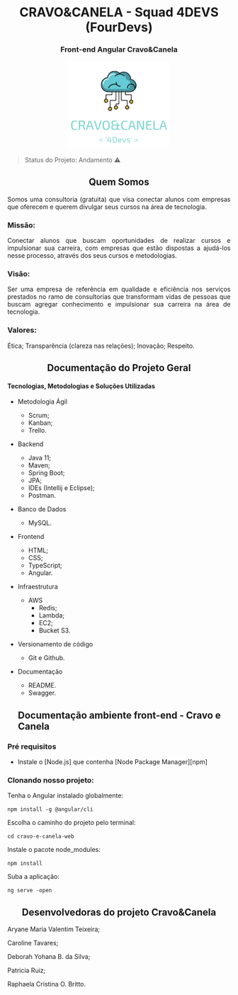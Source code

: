 <h1 align="center"> CRAVO&CANELA - Squad 4DEVS (FourDevs) </h1>
<h3 align="center"> Front-end Angular Cravo&Canela </h3>
<p align="center">
<img src="/readme/logocravo.png" width=225 alt="Logo Cravo&Canela"/>
</p>

> Status do Projeto: Andamento :warning:

<h2 align="center" > Quem Somos </h2>
<p align="justify">Somos uma consultoria (gratuita) que visa conectar alunos com empresas que oferecem e querem divulgar seus cursos na área de tecnologia.</p>

<h3>Missão: </h3>
<p align="justify">Conectar alunos que buscam oportunidades de realizar cursos e impulsionar sua carreira, com empresas que estão dispostas a ajudá-los nesse processo,  através dos seus cursos e metodologias. </p>

<h3>Visão: </h3>
<p align="justify">Ser uma empresa de referência em qualidade e eficiência nos serviços prestados no ramo de consultorias que transformam vidas de pessoas que buscam agregar conhecimento e impulsionar sua carreira na área de tecnologia.</p>

<h3>Valores: </h3>
<p align="justify">Ética; Transparência (clareza nas relações); Inovação; Respeito.</p>

<h2 align="center" > Documentação do Projeto Geral </h3>

<h4> Tecnologias, Metodologias e Soluções Utilizadas </h4>

* Metodologia Ágil
    - Scrum;
    - Kanban;
    - Trello.

* Backend
    - Java 11;
    - Maven;
    - Spring Boot;
    - JPA;
    - IDEs (Intellij e Eclipse);
    - Postman.

* Banco de Dados
    - MySQL.

* Frontend
    - HTML;
    - CSS;
    - TypeScript;
    - Angular.

* Infraestrutura 
    - AWS
        - Redis;
        - Lambda;
        - EC2;
        - Bucket S3.

* Versionamento de código
    - Git e Github.

* Documentação
    - README.
    - Swagger.
    
    
    ## Documentação ambiente front-end - Cravo e Canela

### Pré requisitos

- Instale o [Node.js] que contenha [Node Package Manager][npm]

### Clonando nosso projeto:

Tenha o Angular instalado globalmente:

```
npm install -g @angular/cli
```

Escolha o caminho do projeto pelo terminal:

```
cd cravo-e-canela-web
```

Instale o pacote node_modules: 

```
npm install
```

Suba a aplicação:

```
ng serve -open
```



<h2 align="center"> Desenvolvedoras do projeto Cravo&Canela </h2>
<p align="justify">Aryane Maria Valentim Teixeira;</p>
<p align="justify">Caroline Tavares;</p>
<p align="justify">Deborah Yohana B. da Silva;</p>
<p align="justify">Patricia Ruiz;<p>
<p align="justify">Raphaela Cristina O. Britto. </p>





